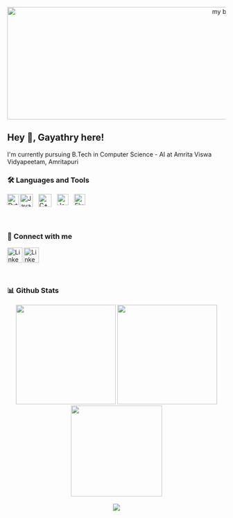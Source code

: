 <p align="center">
<img width="1000" height="260" src=https://github.com/gayathrymw/gayathrymw/assets/91821885/f70238d5-65e2-4b9e-9ec0-e8b8ef38e9ae alt="my banner" >
</p>
 
## Hey 👋, Gayathry here!
I'm currently pursuing B.Tech in Computer Science - AI at Amrita Viswa Vidyapeetam, Amritapuri

### 🛠️ Languages and Tools
<a style="padding-right:10px;" target="_blank" href="https://www.python.org/">
 <img align="left" alt="Python" width="26px" src="https://s3.dualstack.us-east-2.amazonaws.com/pythondotorg-assets/media/community/logos/python-logo-only.png"/></a>
<a style="padding-right:10px;" target="_blank" href=https://www.java.com/en/>
 <img align="left" alt="Java" width="30px" src="https://www.vectorlogo.zone/logos/java/java-icon.svg" style="padding-right:10px;" />
</a>
<a style="padding-right:10px;" target="_blank" href=https://isocpp.org/>
 <img align="left" alt="C++" width="30px" src="https://upload.wikimedia.org/wikipedia/commons/thumb/1/18/ISO_C%2B%2B_Logo.svg/459px-ISO_C%2B%2B_Logo.svg.png?20170928190710" style="padding-right:10px;" />
</a>
<a style="padding-right:10px;" target="_blank" href=https://www.ecma-international.org/publications-and-standards/standards/ecma-262/>
<img align="left" alt="JavaScript" width="26px" src="https://cdn.jsdelivr.net/gh/devicons/devicon/icons/javascript/javascript-original.svg" style="padding-right:10px;" />
</a>
<a style="padding-right:10px;" target="_blank" href=https://flutter.dev/>
<img align="left" alt="Flutter" width="26px" src="https://img.icons8.com/?size=1x&id=7I3BjCqe9rjG&format=png" style="padding-right:10px;" />
</a>

<br/><br/>

### 🤝 Connect with me
<a style="padding-right:10px;" target="_blank" href="https://www.linkedin.com/in/gayathry-wariyar-a401a2222"/>
<img align="left" alt="Linkedln" width="35px" src="https://img.icons8.com/?size=1x&id=13930&format=png" />
</a>
<a style="padding-right:10px;" target="_blank" href="https://gayathrymw@gmail.com"/>
<img align="left" alt="Linkedln" width="35px" src="https://img.icons8.com/?size=512&id=P7UIlhbpWzZm&format=png" />
</a>


<br/><br/>

### 📊 Github Stats
<div id="header" align="center">
  <img src="https://github-readme-stats.vercel.app/api?username=gayathrymw&show_icons=true&line_height=33&count_private=true&theme=radical" height = "230" a />
  <img src="https://github-readme-stats.vercel.app/api/top-langs/?username=gayathrymw&&hide=cmake&langs_count=15&line_height=60&theme=radical" height = "230" />
</div>
<div id="header" align="center">
  <img src="https://github-readme-streak-stats.herokuapp.com/?user=gayathrymw&theme=radical" height="210"/>
  <br><br>
  <img src="https://komarev.com/ghpvc/?username=gayathrymw&color=orange" />
</div>
